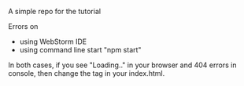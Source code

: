 A simple repo for the tutorial

Errors on
- using WebStorm IDE
- using command line start "npm start"

In both cases, if you see "Loading.." in your browser and 404 errors in console,
then change the <base> tag in your index.html.

